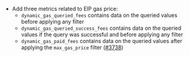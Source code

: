 - Add three metrics related to EIP gas price:
    - `dynamic_gas_queried_fees` contains data on the queried values
      before applying any filter
    - `dynamic_gas_queried_success_fees` contains data on the queried
      values if the query was successful and before applying any filter
    - `dynamic_gas_paid_fees` contains data on the queried values after
      applying the `max_gas_price` filter
  ([\#3738](https://github.com/informalsystems/hermes/issues/3738))